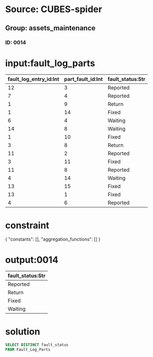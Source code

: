 # Source: CUBES-spider
## Group: assets_maintenance
### ID: 0014

# input:fault_log_parts

| fault_log_entry_id:Int | part_fault_id:Int | fault_status:Str |
|---|---|---|
| 12 | 3 | Reported |
| 7 | 4 | Reported |
| 1 | 9 | Return |
| 1 | 14 | Fixed |
| 6 | 4 | Waiting |
| 14 | 8 | Waiting |
| 1 | 10 | Fixed |
| 3 | 8 | Return |
| 11 | 2 | Reported |
| 3 | 11 | Fixed |
| 11 | 8 | Reported |
| 4 | 14 | Waiting |
| 13 | 15 | Fixed |
| 13 | 1 | Fixed |
| 4 | 6 | Reported |

# constraint

{
  "constants": [],
  "aggregation_functions": []
}

# output:0014

| fault_status:Str |
|---|
| Reported |
| Return |
| Fixed |
| Waiting |

# solution

```sql
SELECT DISTINCT fault_status
FROM Fault_Log_Parts
```
